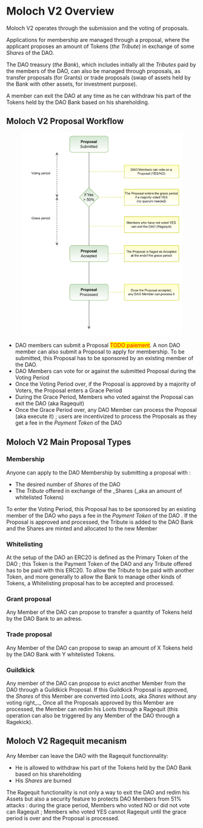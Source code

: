# Moloch V2 Overview

Moloch V2 operates through the submission and the voting of proposals.&#x20;

Applications for membership are managed through a proposal, where the applicant proposes an amount of Tokens (_the Tribute_) in exchange of some _Shares_ of the DAO.

The DAO treasury (_the Bank_), which includes initially all the _Tributes_ paid by the members of the DAO, can also be managed through proposals, as transfer proposals (for Grants) or trade proposals (swap of assets held by the Bank with other assets, for investment purpose).

A member can exit the DAO at any time as he can withdraw his part of the Tokens held by the DAO Bank based on his shareholding.





## Moloch V2 Proposal Workflow

<figure><img src="../.gitbook/assets/image (4).png" alt=""><figcaption></figcaption></figure>

* DAO members can submit a Proposal <mark style="color:red;">TODO paiement</mark>. A non DAO member can also submit a Proposal to apply for membership. To be submitted, this Proposal has to be sponsored by an existing member of the DAO.
* DAO Members can vote for or against the submitted Proposal during the Voting Period
* Once the Voting Period over, if the Proposal is approved by a majority of Voters, the Proposal enters a Grace Period
* During the Grace Period, Members who voted against the Proposal can exit the DAO (aka Ragequit)
* Once the Grace Period over, any DAO Member can process the Proposal (aka execute it) ; users are incentivized to process the Proposals as they get a fee in the _Payment Token_ of the DAO



## Moloch V2 Main Proposal Types

### Membership

Anyone can apply to the DAO Membership by submitting a proposal with :

* The desired number of _Shares_ of the DAO
* The _Tribute_ offered in exchange of the _Shares (_aka an amount of whitelisted Tokens)

To enter the Voting Period, this Proposal has to be sponsored by an existing member of the DAO who pays a fee in the _Payment Token_ of the DAO . If the Proposal is approved and processed, the Tribute is added to the DAO Bank and the Shares are minted and allocated to the new Member

### Whitelisting

At the setup of the DAO an ERC20 is defined as the Primary Token of the DAO ; this Token is the Payment Token of the DAO and any Tribute offered has to be paid with this ERC20. To allow the Tribute to be paid with another Token, and more generally to allow the Bank to manage other kinds of Tokens, a Whitelisting proposal has to be accepted and processed.

### Grant proposal

Any Member of the DAO can propose to transfer a quantity of Tokens held by the DAO Bank to an adress.

### Trade proposal

Any Member of the DAO can propose to swap an amount of X Tokens held by the DAO Bank with Y whitelisted Tokens.

### Guildkick

Any member of the DAO can propose to evict another Member from the DAO through a Guildkick Proposal. If this Guildkick Proposal is approved, the _Shares_ of this Member are converted into _Loots,_ aka _Shares_ without any voting right_._ Once all the Proposals approved by this Member are processed, the Member can redim his Loots through a Ragequit (this operation can also be triggered by any Member of the DAO through a Ragekick).

## Moloch V2 Ragequit mecanism

Any Member can leave the DAO with the Ragequit functionnality:

* He is allowed to withdraw his part of the Tokens held by the DAO Bank based on his shareholding
* His _Shares_ are burned

The Ragequit functionality is not only a way to exit the DAO and redim his Assets but also a security feature to protects DAO Members from 51% attacks : during the grace period, Members who voted NO or did not vote can Ragequit ; Members who voted YES cannot Ragequit until the grace period is over and the Proposal is processed.

